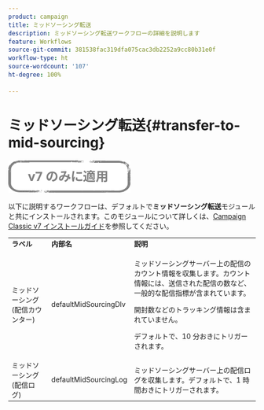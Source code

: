 ```yaml
---
product: campaign
title: ミッドソーシング転送
description: ミッドソーシング転送ワークフローの詳細を説明します
feature: Workflows
source-git-commit: 381538fac319dfa075cac3db2252a9cc80b31e0f
workflow-type: ht
source-wordcount: '107'
ht-degree: 100%

---
```



# ミッドソーシング転送{#transfer-to-mid-sourcing}

![](../../assets/v7-only.svg)

以下に説明するワークフローは、デフォルトで&#x200B;**ミッドソーシング転送**&#x200B;モジュールと共にインストールされます。このモジュールについて詳しくは、[Campaign Classic v7 インストールガイド](../../installation/using/mid-sourcing-deployment.md)を参照してください。

<table> 
 <tbody> 
  <tr> 
   <td> <strong>ラベル</strong><br /> </td> 
   <td> <strong>内部名</strong><br /> </td> 
   <td> <strong>説明</strong><br /> </td> 
  </tr> 
  <tr> 
   <td> <span class="uicontrol">ミッドソーシング (配信カウンター)</span> <br /> </td> 
   <td> <span class="uicontrol">defaultMidSourcingDlv</span> <br /> </td> 
   <td> <p>ミッドソーシングサーバー上の配信のカウント情報を収集します。カウント情報には、送信された配信の数など、一般的な配信指標が含まれています。</p> <p>開封数などのトラッキング情報は含まれていません。</p> <p>デフォルトで、10 分おきにトリガーされます。</p> </td> 
  </tr> 
  <tr> 
   <td> <span class="uicontrol">ミッドソーシング (配信ログ)</span> <br /> </td> 
   <td> <span class="uicontrol">defaultMidSourcingLog</span> <br /> </td> 
   <td> ミッドソーシングサーバー上の配信ログを収集します。デフォルトで、1 時間おきにトリガーされます。<br /> </td> 
  </tr> 
 </tbody> 
</table>

